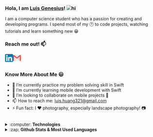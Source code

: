 ### Hola, I am [Luis Genesius](https://lgenesius.github.io/portfolio-v2/)!  <img src="https://user-images.githubusercontent.com/1303154/88677602-1635ba80-d120-11ea-84d8-d263ba5fc3c0.gif" width="28px" alt="hi">
I am a computer science student who has a passion for creating and developing programs. I spend most of my :clock1: to code projects, watching tutorials and learn something new :grin:
<br>
### Reach me out! :mailbox:
[<img align="left" alt="LinkedIn" width="26px" src="assets/linkedin.png" title="LinkedIn: Luis Genesius"/>](https://www.linkedin.com/in/luis-genesius-4435a0171/)
[<img align="left" alt="Gmail" width="26px" src="assets/gmail.png" title="Email: luis.huang321@gmail.com"/>](mailto:luis.huang321@gmail.com)<br><br>

### Know More About Me :smiley:
- 🔭 I’m currently practice my problem solving skill in Swift
- 🌱 I’m currently learning mobile development with Swift
- 👯 I’m looking to collaborate on mobile projects :iphone:
- 📫 How to reach me: [luis.huang321@gmail.com](mailto:luis.huang321@gmail.com)
- ⚡ Fun fact: I :heart: photography, especially landscape photography! :camera:
<br><br>
<details>
  <summary>
    :computer: <strong>Technologies</strong><br>
  </summary>
  <p></p>
  <b>Programming Languages</b> :book:<br>
  <p></p>
<img align="left" alt="C" width="26px" src="assets/c.png" title="C"/> <img align="left" alt="C#" width="26px" src="assets/csharp.png" title="C#"/> <br><br>
  <b>Web Development</b> 🌐<br>
  <p></p>
<img align="left" alt="HTML" width="26px" src="assets/html.png" title="HTML"/> <img align="left" alt="CSS" width="26px" src="assets/css.png" title="CSS"/> <img align="left" alt="Javascript" width="26px" src="assets/javascript.png" title="Javascript"/> <img align="left" alt="PHP" width="26px" src="assets/php.png" title="PHP"/> <img align="left" alt="Laravel" width="26px" src="assets/laravel.webp" title="Laravel"/> <img align="left" alt="ASP.NET" width="26px" src="assets/asp.png" title="ASP.NET"/> <br><br>
  <b>Mobile Development</b> :iphone:<br>
  <p></p>
<img align="left" alt="Android Studio" width="26px" src="assets/androidstudio.png" title="Android Studio"/> <img align="left" alt="Java" width="26px" src="assets/java.png" title="Java"/> <br><br>
  <b>DBMS</b> :floppy_disk:<br>
<p></p>
<img align="left" alt="MySQL" width="35px" src="assets/mysql.webp" title="MySQL"/> <img align="left" alt="PostgreSQL" width="26px" src="assets/postgre.webp" title="PostgreSQL"/> <img align="left" alt="SQL Server" width="35px" src="assets/sqlserver.webp" title="SQL Server"/> <img align="left" alt="Firebase" width="24px" src="assets/firebase.png" title="Firebase"/>
<br> <br>
</details>

<details>
  <summary>
    :zap: <strong>Github Stats & Most Used Languages</strong>
  </summary>
  <img align="left" alt="Luis's GitHub Stats" src="https://github-readme-stats.vercel.app/api?username=lgenesius&show_icons=true&hide_border=true" /> <img align="left" alt="Luis's Most Used Languages" src="https://github-readme-stats.vercel.app/api/top-langs/?username=lgenesius&layout=compact" />
  <br> <br>
</details>
